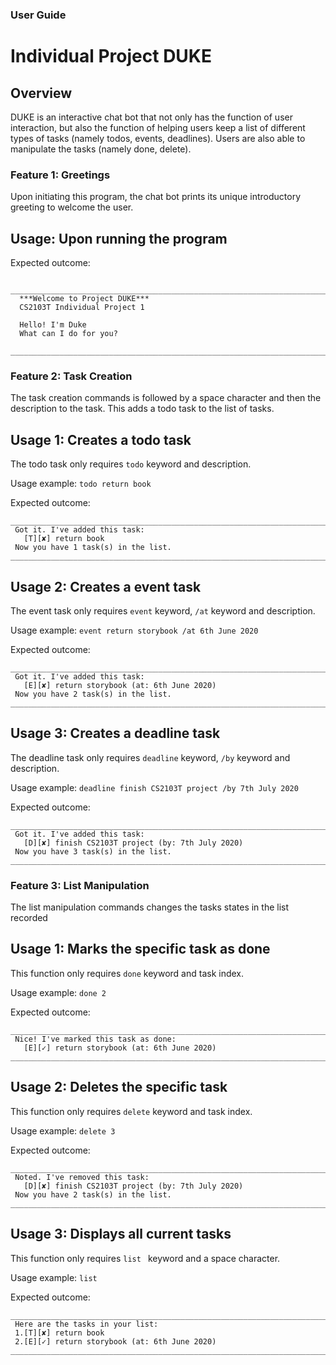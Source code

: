 ### User Guide
# Individual Project DUKE

## Overview 
DUKE is an interactive chat bot that not only has the function of user interaction, 
but also the function of helping users keep a list of different types of tasks 
(namely todos, events, deadlines). Users are also able to manipulate the tasks (namely
done, delete).

### Feature 1: Greetings
Upon initiating this program, the chat bot prints its unique introductory greeting to
welcome the user.

## Usage: Upon running the program

Expected outcome:

     _______________________________________________________________________
      ***Welcome to Project DUKE***
      CS2103T Individual Project 1
      
      Hello! I'm Duke
      What can I do for you?
     _______________________________________________________________________

### Feature 2: Task Creation
The task creation commands is followed by a space character and then the description to 
the task. This adds a todo task to the list of tasks.

## Usage 1: Creates a todo task
The todo task only requires `todo` keyword and description.

Usage example:
`todo return book`

Expected outcome:

    _______________________________________________________________________
     Got it. I've added this task:
       [T][✘] return book
     Now you have 1 task(s) in the list.
    _______________________________________________________________________

## Usage 2: Creates a event task
The event task only requires `event` keyword, `/at` keyword and description.

Usage example:
`event return storybook /at 6th June 2020`

Expected outcome:

    _______________________________________________________________________
     Got it. I've added this task:
       [E][✘] return storybook (at: 6th June 2020)
     Now you have 2 task(s) in the list.
    _______________________________________________________________________

## Usage 3: Creates a deadline task
The deadline task only requires `deadline` keyword, `/by` keyword and description.

Usage example:
`deadline finish CS2103T project /by 7th July 2020`

Expected outcome:

    _______________________________________________________________________
     Got it. I've added this task:
       [D][✘] finish CS2103T project (by: 7th July 2020)
     Now you have 3 task(s) in the list.
    _______________________________________________________________________

### Feature 3: List Manipulation
The list manipulation commands changes the tasks states in the list recorded

## Usage 1: Marks the specific task as done
This function only requires `done` keyword and task index.

Usage example:
`done 2`

Expected outcome:

    _______________________________________________________________________
     Nice! I've marked this task as done:
       [E][✓] return storybook (at: 6th June 2020)
    _______________________________________________________________________

## Usage 2: Deletes the specific task
This function only requires `delete` keyword and task index.

Usage example:
`delete 3`

Expected outcome:

    _______________________________________________________________________
     Noted. I've removed this task:
       [D][✘] finish CS2103T project (by: 7th July 2020)
     Now you have 2 task(s) in the list.
    _______________________________________________________________________
   
## Usage 3: Displays all current tasks
This function only requires `list ` keyword and a space character.

Usage example:
`list`

Expected outcome:

    _______________________________________________________________________
     Here are the tasks in your list:
     1.[T][✘] return book
     2.[E][✓] return storybook (at: 6th June 2020)
    _______________________________________________________________________
    
